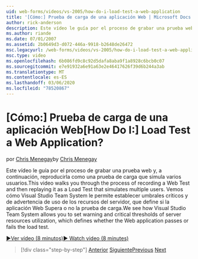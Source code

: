 ```yaml
---
uid: web-forms/videos/vs-2005/how-do-i-load-test-a-web-application
title: '[Cómo:] Prueba de carga de una aplicación Web | Microsoft Docs'
author: rick-anderson
description: Este vídeo le guía por el proceso de grabar una prueba web y, a continuación, reproducirla como una prueba de carga que simula varios usuarios. Vemos cómo Visual Studio...
ms.author: riande
ms.date: 07/01/2007
ms.assetid: 2b0649d3-d072-446a-9918-b2648de26472
msc.legacyurl: /web-forms/videos/vs-2005/how-do-i-load-test-a-web-application
msc.type: video
ms.openlocfilehash: 6b086fd9c8c92d5dafa8aba9f1a8928c6bcb0c07
ms.sourcegitcommit: e7e91932a6e91a63e2e46417626f39d6b244a3ab
ms.translationtype: MT
ms.contentlocale: es-ES
ms.lasthandoff: 03/06/2020
ms.locfileid: "78520867"
---
```

# <a name="how-do-i-load-test-a-web-application"></a><span data-ttu-id="2b1a7-105">[Cómo:] Prueba de carga de una aplicación Web</span><span class="sxs-lookup"><span data-stu-id="2b1a7-105">[How Do I:] Load Test a Web Application?</span></span>

<span data-ttu-id="2b1a7-106">por [Chris Menegay](https://twitter.com/CMenegay)</span><span class="sxs-lookup"><span data-stu-id="2b1a7-106">by [Chris Menegay](https://twitter.com/CMenegay)</span></span>

<span data-ttu-id="2b1a7-107">Este vídeo le guía por el proceso de grabar una prueba web y, a continuación, reproducirla como una prueba de carga que simula varios usuarios.</span><span class="sxs-lookup"><span data-stu-id="2b1a7-107">This video walks you through the process of recording a Web Test and then replaying it as a Load Test that simulates multiple users.</span></span> <span data-ttu-id="2b1a7-108">Vemos cómo Visual Studio Team System le permite establecer umbrales críticos y de advertencia de uso de los recursos del servidor, que define si la aplicación Web Supera o no la prueba de carga.</span><span class="sxs-lookup"><span data-stu-id="2b1a7-108">We see how Visual Studio Team System allows you to set warning and critical thresholds of server resources utilization, which defines whether the Web application passes or fails the load test.</span></span>

[<span data-ttu-id="2b1a7-109">&#9654;Ver vídeo (8 minutos)</span><span class="sxs-lookup"><span data-stu-id="2b1a7-109">&#9654; Watch video (8 minutes)</span></span>](https://channel9.msdn.com/Blogs/ASP-NET-Site-Videos/how-do-i-load-test-a-web-application)

> [!div class="step-by-step"]
> <span data-ttu-id="2b1a7-110">[Anterior](how-do-i-practice-test-driven-development.md)
> [Siguiente](how-do-i-tune-web-application-performance-with-profiling.md)</span><span class="sxs-lookup"><span data-stu-id="2b1a7-110">[Previous](how-do-i-practice-test-driven-development.md)
[Next](how-do-i-tune-web-application-performance-with-profiling.md)</span></span>
